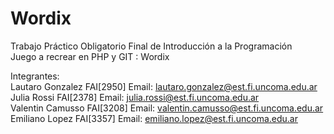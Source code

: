 # Wordix  
Trabajo Práctico Obligatorio Final de Introducción a la Programación  
Juego a recrear en PHP y GIT : Wordix  

Integrantes:  
Lautaro Gonzalez FAI[2950] Email: lautaro.gonzalez@est.fi.uncoma.edu.ar  
Julia Rossi FAI[2378] Email: julia.rossi@est.fi.uncoma.edu.ar  
Valentin Camusso FAI[3208] Email: valentin.camusso@est.fi.uncoma.edu.ar  
Emiliano Lopez FAI[3357] Email: emiliano.lopez@est.fi.uncoma.edu.ar  

